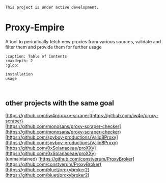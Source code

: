 

```{warning}
This project is under active development.
```

# Proxy-Empire
A tool to periodically fetch new proxies from various sources, validate and filter them and provide them for further usage

```{toctree}
:caption: Table of Contents
:maxdepth: 2
:glob:

installation
usage
```

```{include} installation.md
```
```{include} usage.md
```


## other projects with the same goal
[https://github.com/iw4p/proxy-scraper](https://github.com/iw4p/proxy-scraper) <br>
[https://github.com/monosans/proxy-scraper-checker](https://github.com/monosans/proxy-scraper-checker)<br>
[https://github.com/spyboy-productions/Valid8Proxy](https://github.com/spyboy-productions/Valid8Proxy) <br>
[https://github.com/0xSolanaceae/proXXy](https://github.com/0xSolanaceae/proXXy) <br>
(unmaintained) [https://github.com/constverum/ProxyBroker](https://github.com/constverum/ProxyBroker) <br>
[https://github.com/bluet/proxybroker2](https://github.com/bluet/proxybroker2) <br>

